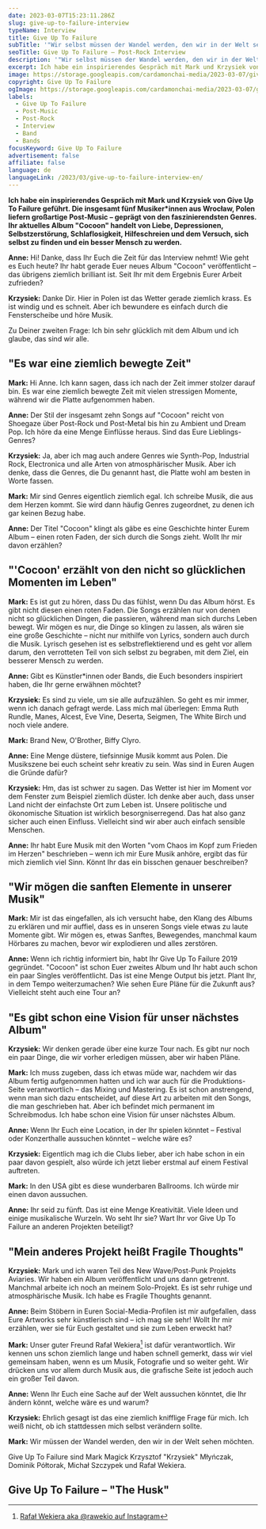 ```yaml
---
date: 2023-03-07T15:23:11.286Z
slug: give-up-to-failure-interview
typeName: Interview
title: Give Up To Failure
subTitle: '"Wir selbst müssen der Wandel werden, den wir in der Welt sehen wollen"'
seoTitle: Give Up To Failure – Post-Rock Interview
description: '"Wir selbst müssen der Wandel werden, den wir in der Welt sehen wollen", sagt Give Up To Failure Songschreiber Mark. Lest jetzt mein Interview mit ihm uns seinem Bandkollegen Krzysiek über das Album "Cocoon".'
excerpt: Ich habe ein inspirierendes Gespräch mit Mark und Krzysiek von Give Up To Failure geführt. Die insgesamt fünf Musiker*innen aus Wrocław, Polen liefern großartige Post-Music – geprägt von den faszinierendsten Genres. Ihr aktuelles Album "Cocoon" handelt von Liebe, Depressionen, Selbstzerstörung, Schlaflosigkeit, Hilfeschreien und dem Versuch, sich selbst zu finden und ein besser Mensch zu werden.
image: https://storage.googleapis.com/cardamonchai-media/2023-03-07/give-up-to-failure-jpg-imagine-080808_0f1818_1024_768/640.webp
copyright: Give Up To Failure
ogImage: https://storage.googleapis.com/cardamonchai-media/2023-03-07/give-up-to-failure-og-jpg-imagine-080808_10313b_1200_628/640.webp
labels:
  - Give Up To Failure
  - Post-Music
  - Post-Rock
  - Interview
  - Band
  - Bands
focusKeyword: Give Up To Failure
advertisement: false
affiliate: false
language: de
languageLink: /2023/03/give-up-to-failure-interview-en/
---
```


**Ich habe ein inspirierendes Gespräch mit Mark und Krzysiek von Give Up To Failure geführt. Die insgesamt fünf Musiker\*innen aus Wrocław, Polen liefern großartige Post-Music – geprägt von den faszinierendsten Genres. Ihr aktuelles Album "Cocoon" handelt von Liebe, Depressionen, Selbstzerstörung, Schlaflosigkeit, Hilfeschreien und dem Versuch, sich selbst zu finden und ein besser Mensch zu werden.**

**Anne:** Hi! Danke, dass Ihr Euch die Zeit für das Interview nehmt! Wie geht es Euch heute? Ihr habt gerade Euer neues Album "Cocoon" veröffentlicht – das übrigens ziemlich brilliant ist. Seit Ihr mit dem Ergebnis Eurer Arbeit zufrieden?

**Krzysiek:** Danke Dir. Hier in Polen ist das Wetter gerade ziemlich krass. Es ist windig und es schneit. Aber ich bewundere es einfach durch die Fensterscheibe und höre Musik.

Zu Deiner zweiten Frage: Ich bin sehr glücklich mit dem Album und ich glaube, das sind wir alle.

## "Es war eine ziemlich bewegte Zeit"

**Mark:** Hi Anne. Ich kann sagen, dass ich nach der Zeit immer stolzer darauf bin. Es war eine ziemlich bewegte Zeit mit vielen stressigen Momente, während wir die Platte aufgenommen haben.

**Anne:** Der Stil der insgesamt zehn Songs auf "Cocoon" reicht von Shoegaze über Post-Rock und Post-Metal bis hin zu Ambient und Dream Pop. Ich höre da eine Menge Einflüsse heraus. Sind das Eure Lieblings-Genres?

**Krzysiek:** Ja, aber ich mag auch andere Genres wie Synth-Pop, Industrial Rock, Electronica und alle Arten von atmosphärischer Musik. Aber ich denke, dass die Genres, die Du genannt hast, die Platte wohl am besten in Worte fassen.

**Mark:** Mir sind Genres eigentlich ziemlich egal. Ich schreibe Musik, die aus dem Herzen kommt. Sie wird dann häufig Genres zugeordnet, zu denen ich gar keinen Bezug habe.

**Anne:** Der Titel "Cocoon" klingt als gäbe es eine Geschichte hinter Eurem Album – einen roten Faden, der sich durch die Songs zieht. Wollt Ihr mir davon erzählen?

## "'Cocoon' erzählt von den nicht so glücklichen Momenten im Leben"

**Mark:** Es ist gut zu hören, dass Du das fühlst, wenn Du das Album hörst. Es gibt nicht diesen einen roten Faden. Die Songs erzählen nur von denen nicht so glücklichen Dingen, die passieren, während man sich durchs Leben bewegt. Wir mögen es nur, die Dinge so klingen zu lassen, als wären sie eine große Geschichte – nicht nur mithilfe von Lyrics, sondern auch durch die Musik. Lyrisch gesehen ist es selbstreflektierend und es geht vor allem darum, den verrotteten Teil von sich selbst zu begraben, mit dem Ziel, ein besserer Mensch zu werden.

**Anne:** Gibt es Künstler\*innen oder Bands, die Euch besonders inspiriert haben, die Ihr gerne erwähnen möchtet?

**Krzysiek:** Es sind zu viele, um sie alle aufzuzählen. So geht es mir immer, wenn ich danach gefragt werde. Lass mich mal überlegen: Emma Ruth Rundle, Manes, Alcest, Eve Vine, Deserta, Seigmen, The White Birch und noch viele andere.

**Mark:** Brand New, O'Brother, Biffy Clyro.

**Anne:** Eine Menge düstere, tiefsinnige Musik kommt aus Polen. Die Musikszene bei euch scheint sehr kreativ zu sein. Was sind in Euren Augen die Gründe dafür?

**Krzysiek:** Hm, das ist schwer zu sagen. Das Wetter ist hier im Moment vor dem Fenster zum Beispiel ziemlich düster. Ich denke aber auch, dass unser Land nicht der einfachste Ort zum Leben ist. Unsere politische und ökonomische Situation ist wirklich besorgniserregend. Das hat also ganz sicher auch einen Einfluss. Vielleicht sind wir aber auch einfach sensible Menschen.

**Anne:** Ihr habt Eure Musik mit den Worten "vom Chaos im Kopf zum Frieden im Herzen" beschrieben – wenn ich mir Eure Musik anhöre, ergibt das für mich ziemlich viel Sinn. Könnt Ihr das ein bisschen genauer beschreiben?

## "Wir mögen die sanften Elemente in unserer Musik"

**Mark:** Mir ist das eingefallen, als ich versucht habe, den Klang des Albums zu erklären und mir auffiel, dass es in unseren Songs viele etwas zu laute Momente gibt. Wir mögen es, etwas Sanftes, Bewegendes, manchmal kaum Hörbares zu machen, bevor wir explodieren und alles zerstören.

**Anne:** Wenn ich richtig informiert bin, habt Ihr Give Up To Failure 2019 gegründet. "Cocoon" ist schon Euer zweites Album und Ihr habt auch schon ein paar Singles veröffentlicht. Das ist eine Menge Output bis jetzt. Plant Ihr, in dem Tempo weiterzumachen? Wie sehen Eure Pläne für die Zukunft aus? Vielleicht steht auch eine Tour an?

## "Es gibt schon eine Vision für unser nächstes Album"

**Krzysiek:** Wir denken gerade über eine kurze Tour nach. Es gibt nur noch ein paar Dinge, die wir vorher erledigen müssen, aber wir haben Pläne.

**Mark:** Ich muss zugeben, dass ich etwas müde war, nachdem wir das Album fertig aufgenommen hatten und ich war auch für die Produktions-Seite verantwortlich – das Mixing und Mastering. Es ist schon anstrengend, wenn man sich dazu entscheidet, auf diese Art zu arbeiten mit den Songs, die man geschrieben hat. Aber ich befindet mich permanent im Schreibmodus. Ich habe schon eine Vision für unser nächstes Album.

**Anne:** Wenn Ihr Euch eine Location, in der Ihr spielen könntet – Festival oder Konzerthalle aussuchen könntet – welche wäre es?

**Krzysiek:** Eigentlich mag ich die Clubs lieber, aber ich habe schon in ein paar davon gespielt, also würde ich jetzt lieber erstmal auf einem Festival auftreten.

**Mark:** In den USA gibt es diese wunderbaren Ballrooms. Ich würde mir einen davon aussuchen.

**Anne:** Ihr seid zu fünft. Das ist eine Menge Kreativität. Viele Ideen und einige musikalische Wurzeln. Wo seht Ihr sie? Wart Ihr vor Give Up To Failure an anderen Projekten beteiligt?

## "Mein anderes Projekt heißt Fragile Thoughts"

**Krzysiek:** Mark und ich waren Teil des New Wave/Post-Punk Projekts Aviaries. Wir haben ein Album veröffentlicht und uns dann getrennt. Manchmal arbeite ich noch an meinem Solo-Projekt. Es ist sehr ruhige und atmosphärische Musik. Ich habe es Fragile Thoughts genannt.

**Anne:** Beim Stöbern in Euren Social-Media-Profilen ist mir aufgefallen, dass Eure Artworks sehr künstlerisch sind – ich mag sie sehr! Wollt Ihr mir erzählen, wer sie für Euch gestaltet und sie zum Leben erweckt hat?

**Mark:** Unser guter Freund Rafał Wekiera[^1] ist dafür verantwortlich. Wir kennen uns schon ziemlich lange und haben schnell gemerkt, dass wir viel gemeinsam haben, wenn es um Musik, Fotografie und so weiter geht. Wir drücken uns vor allem durch Musik aus, die grafische Seite ist jedoch auch ein großer Teil davon.

**Anne:** Wenn Ihr Euch eine Sache auf der Welt aussuchen könntet, die Ihr ändern könnt, welche wäre es und warum?

**Krzysiek:** Ehrlich gesagt ist das eine ziemlich knifflige Frage für mich. Ich weiß nicht, ob ich stattdessen mich selbst verändern sollte.

**Mark:** Wir müssen der Wandel werden, den wir in der Welt sehen möchten.

Give Up To Failure sind Mark Magick Krzysztof "Krzysiek" Młyńczak, Dominik Półtorak, Michał Szczypek und Rafał Wekiera.

## Give Up To Failure – "The Husk"

<YouTube id="sh8X-smzy-I" />

[^1]: [Rafał Wekiera aka @rawekio auf Instagram](https://www.instagram.com/rawekio/)
